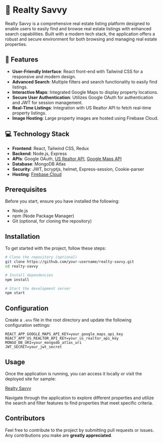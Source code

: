 # 🏡 Realty Savvy

Realty Savvy is a comprehensive real estate listing platform designed to enable users to easily find and browse real estate listings with enhanced search capabilities. Built with a modern tech stack, the application offers a robust and secure environment for both browsing and managing real estate properties.

## 🌟 Features

-   **User-Friendly Interface**: React front-end with Tailwind CSS for a responsive and modern design.
-   **Advanced Search**: Multiple filters and search functionality to easily find listings.
-   **Interactive Maps**: Integrated Google Maps to display property locations.
-   **Secure User Authentication**: Utilizes Google OAuth for authentication and JWT for session management.
-   **Real-Time Listings**: Integration with US Realtor API to fetch real-time property listings.
-   **Image Hosting**: Large property images are hosted using Firebase Cloud.

## 💻 Technology Stack

-   **Frontend**: React, Tailwind CSS, Redux
-   **Backend**: Node.js, Express
-   **APIs**: Google OAuth, [US Realtor API](https://rapidapi.com/DataCrawler/api/us-realtor), [Google Maps API](https://developers.google.com/maps)
-   **Database**: MongoDB Atlas
-   **Security**: JWT, bcryptjs, helmet, Express-session, Cookie-parser
-   **Hosting**: [Firebase Cloud](https://firebase.google.com/)

## Prerequisites

Before you start, ensure you have installed the following:

-   Node.js
-   npm (Node Package Manager)
-   Git (optional, for cloning the repository)

## Installation

To get started with the project, follow these steps:

```bash
# Clone the repository (optional)
git clone https://github.com/your-username/realty-savvy.git
cd realty-savvy

# Install dependencies
npm install

# Start the development server
npm start
```

## Configuration

Create a `.env` file in the root directory and update the following configuration settings:

```plaintext
REACT_APP_GOOGLE_MAPS_API_KEY=your_google_maps_api_key
REACT_APP_US_REALTOR_API_KEY=your_us_realtor_api_key
MONGO_DB_URI=your_mongodb_atlas_uri
JWT_SECRET=your_jwt_secret
```

## Usage

Once the application is running, you can access it locally or visit the deployed site for sample:

[Realty Savvy](https://realty-savvy-mern.onrender.com/)

Navigate through the application to explore different properties and utilize the search and filter features to find properties that meet specific criteria.

## Contributors

Feel free to contribute to the project by submitting pull requests or issues. Any contributions you make are **greatly appreciated**.
